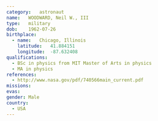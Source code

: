 ```yaml
---
category:	astronaut
name:	WOODWARD, Neil W., III
type:	military
dob:	1962-07-26
birthplace:
  - name:	Chicago, Illinois
    latitude:	41.884151
    longitude:	-87.632408
qualifications:
  - BSc in physics from MIT Master of Arts in physics
  - MA in physics
references:
  - http://www.nasa.gov/pdf/740566main_current.pdf
missions:
evas:
gender:	Male
country:
  - USA
---
```

